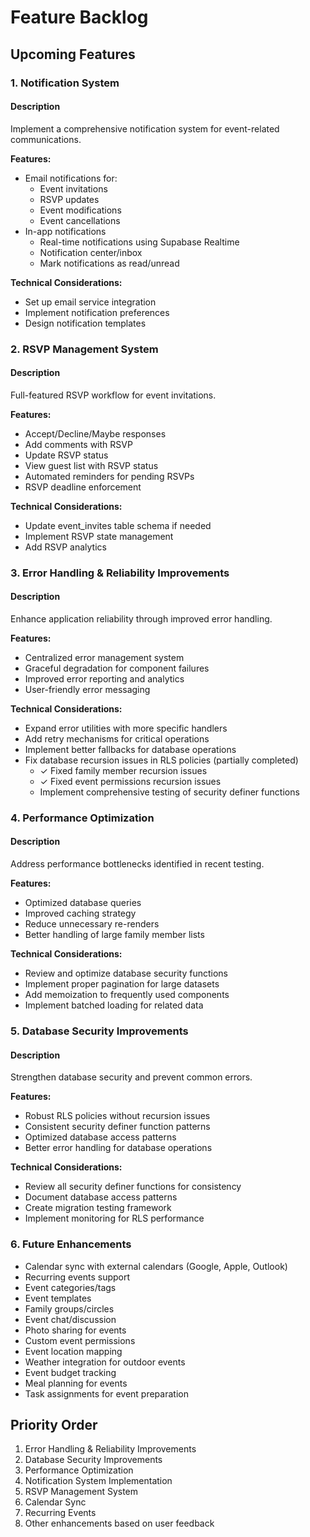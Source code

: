 
# Feature Backlog

## Upcoming Features

### 1. Notification System
#### Description
Implement a comprehensive notification system for event-related communications.

**Features:**
- Email notifications for:
  - Event invitations
  - RSVP updates
  - Event modifications
  - Event cancellations
- In-app notifications
  - Real-time notifications using Supabase Realtime
  - Notification center/inbox
  - Mark notifications as read/unread

**Technical Considerations:**
- Set up email service integration
- Implement notification preferences
- Design notification templates

### 2. RSVP Management System
#### Description
Full-featured RSVP workflow for event invitations.

**Features:**
- Accept/Decline/Maybe responses
- Add comments with RSVP
- Update RSVP status
- View guest list with RSVP status
- Automated reminders for pending RSVPs
- RSVP deadline enforcement

**Technical Considerations:**
- Update event_invites table schema if needed
- Implement RSVP state management
- Add RSVP analytics

### 3. Error Handling & Reliability Improvements
#### Description
Enhance application reliability through improved error handling.

**Features:**
- Centralized error management system
- Graceful degradation for component failures
- Improved error reporting and analytics
- User-friendly error messaging

**Technical Considerations:**
- Expand error utilities with more specific handlers
- Add retry mechanisms for critical operations
- Implement better fallbacks for database operations
- Fix database recursion issues in RLS policies (partially completed)
  - ✓ Fixed family member recursion issues
  - ✓ Fixed event permissions recursion issues
  - Implement comprehensive testing of security definer functions

### 4. Performance Optimization
#### Description
Address performance bottlenecks identified in recent testing.

**Features:**
- Optimized database queries
- Improved caching strategy
- Reduce unnecessary re-renders
- Better handling of large family member lists

**Technical Considerations:**
- Review and optimize database security functions
- Implement proper pagination for large datasets
- Add memoization to frequently used components
- Implement batched loading for related data

### 5. Database Security Improvements
#### Description
Strengthen database security and prevent common errors.

**Features:**
- Robust RLS policies without recursion issues
- Consistent security definer function patterns
- Optimized database access patterns
- Better error handling for database operations

**Technical Considerations:**
- Review all security definer functions for consistency
- Document database access patterns
- Create migration testing framework
- Implement monitoring for RLS performance

### 6. Future Enhancements
- Calendar sync with external calendars (Google, Apple, Outlook)
- Recurring events support
- Event categories/tags
- Event templates
- Family groups/circles
- Event chat/discussion
- Photo sharing for events
- Custom event permissions
- Event location mapping
- Weather integration for outdoor events
- Event budget tracking
- Meal planning for events
- Task assignments for event preparation

## Priority Order
1. Error Handling & Reliability Improvements
2. Database Security Improvements
3. Performance Optimization
4. Notification System Implementation
5. RSVP Management System
6. Calendar Sync
7. Recurring Events
8. Other enhancements based on user feedback

